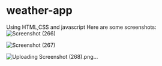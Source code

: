 # weather-app

Using HTML,CSS and javascript
Here are some screenshots:
![Screenshot (266)](https://user-images.githubusercontent.com/56023007/131250837-4082069e-df49-4359-80d0-58efdcd233a1.png)

![Screenshot (267)](https://user-images.githubusercontent.com/56023007/131250870-6f5d4ad8-bcf1-451c-b054-e572b65f4f61.png)

![Uploading Screenshot (268).png…]()

